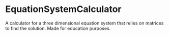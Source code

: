 # EquationSystemCalculator
A calculator for a three dimensional equation system that relies on matrices to find the solution. Made for education purposes.
